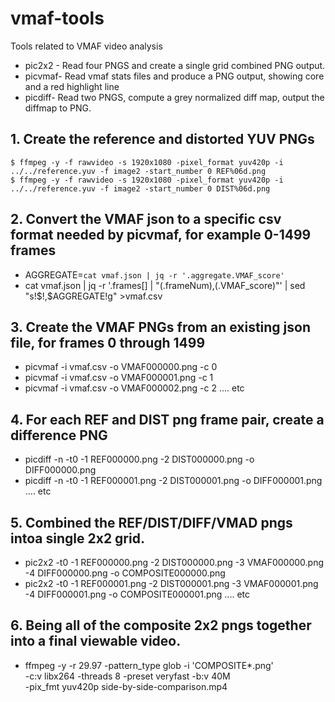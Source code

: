 # vmaf-tools
Tools related to VMAF video analysis

* pic2x2 - Read four PNGS and create a single grid combined PNG output.
* picvmaf- Read vmaf stats files and produce a PNG output, showing core and a red highlight line
* picdiff- Read two PNGS, compute a grey normalized diff map, output the diffmap to PNG.

## 1. Create the reference and distorted YUV PNGs
```
$ ffmpeg -y -f rawvideo -s 1920x1080 -pixel_format yuv420p -i ../../reference.yuv -f image2 -start_number 0 REF%06d.png
$ ffmpeg -y -f rawvideo -s 1920x1080 -pixel_format yuv420p -i ../../reference.yuv -f image2 -start_number 0 DIST%06d.png
```

## 2. Convert the VMAF json to a specific csv format needed by picvmaf, for example 0-1499 frames
* AGGREGATE=`cat vmaf.json | jq -r '.aggregate.VMAF_score'`
* cat vmaf.json | jq -r '.frames[] | "\(.frameNum),\(.VMAF_score)"' | sed "s!\$!,$AGGREGATE!g" >vmaf.csv

## 3. Create the VMAF PNGs from an existing json file, for frames 0 through 1499
* picvmaf -i vmaf.csv -o VMAF000000.png -c 0
* picvmaf -i vmaf.csv -o VMAF000001.png -c 1
* picvmaf -i vmaf.csv -o VMAF000002.png -c 2 .... etc

## 4. For each REF and DIST png frame pair, create a difference PNG
* picdiff -n -t0 -1 REF000000.png -2 DIST000000.png -o DIFF000000.png
* picdiff -n -t0 -1 REF000001.png -2 DIST000001.png -o DIFF000001.png .... etc

## 5. Combined the REF/DIST/DIFF/VMAD pngs intoa  single 2x2 grid.
* pic2x2 -t0 -1 REF000000.png -2 DIST000000.png -3 VMAF000000.png -4 DIFF000000.png -o COMPOSITE000000.png
* pic2x2 -t0 -1 REF000001.png -2 DIST000001.png -3 VMAF000001.png -4 DIFF000001.png -o COMPOSITE000001.png .... etc

## 6. Being all of the composite 2x2 pngs together into a final viewable video.
* ffmpeg -y -r 29.97 -pattern_type glob -i 'COMPOSITE*.png' \
	-c:v libx264 -threads 8 -preset veryfast -b:v 40M \
	-pix_fmt yuv420p side-by-side-comparison.mp4
